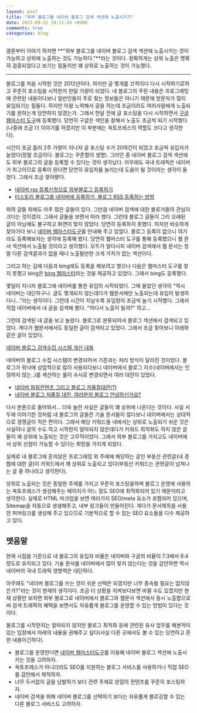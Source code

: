 ```yaml
---
layout: post
title: "외부 블로그를 네이버 블로그 검색 섹션에 노출시키기"
date: 2015-09-22 19:11:24 +0900
comments: true
categories: blog
---
```


결론부터 이야기 하자면 **"외부 블로그를 네이버 블로그 검색 섹션에 노출시키는 것이 가능하고 상위에 노출하는 것도 가능하다."**라는 것이다. 정확하게는 상위 노출은 명확히 검증되었다고 보기는 힘들지만 꽤 상위로 노출하는 것이 가능했다.

---

블로그를 처음 시작한 것은 2012년이다. 하지만 글 몇개를 끄적이다 다시 시작하기로하고 꾸준히 포스팅을 시작한지 한달 가량이 되었다. 내 블로그의 주된 내용은 프로그래밍에 관련된 내용이다보니 일반인들이 주로 찾는 정보들은 아니기 때문에 방문자가 많이 유입되기는 힘들다. 하지만 이왕 노력해서 글을 적는데 조금이라도 여러사람에게 노출되기를 원하는게 당연하지 않겠는가. 그래서 한달 전에 글 포스팅을 다시 시작하면서 [구글 웹마스터 도구](https://www.google.com/webmasters/)에 등록했다. 당연히 구글은 색인을 잘해서 노출도 조금씩 되기 시작했다(나중에 조금 더 이야기를 하겠지만 이 부분에는 옥토프레스의 역할도 크다고 생각한다).

시간이 조금 흘러 2주 가량이 지나자 글 포스팅 수가 20여건이 되었고 조금씩 유입자가 늘었다(정말 조금이다. 블로그는 꾸준함이 생명). 그러던 중 네이버 블로그 검색 섹션에도 외부 블로그의 글을 등록할 수 있다는 것이 생각났다. 아무래도 국내 트래픽은 네이버가 최고이므로 등록이 된다면 당연히 유입자를 늘리는데 도움이 될 것이라는 생각이 들었다. 그래서 조금 찾아봤다.

* [네이버 rss 등록신청으로 외부블로그 등록하기](http://reviewstory.tistory.com/433)
* [티스토리 블로그를 네이버에 등록하기, 블로그 RSS 등록하는 방법](http://auuu.tistory.com/15)

위의 글들 외에도 아주 많은 글들이 있다. 그만큼 네이버 검색에 대한 블로거들의 관심이 크다는 것이겠지. 그래서 글들을 보면서 따라 했다. 그런데 블로그 글들이 그리 오래된 글이 아님에도 불구하고 화면이 맞지 않았다. 당연히 등록하지 못했다. 하지만 비슷하게 찾아가다 보니 [네이버 웹마스터도구](http://webmastertool.naver.com/index.naver)를 안내해 주고 있었다. 블로그 등록이 없으니 여기라도 등록해보자는 생각에 등록해 봤다. 당연히 웹마스터 도구를 통해 등록했으니 웹 문서 섹션에서 노출될 것이라고 생각했다. 모두가 알다시피 네이버 검색에서 웹 문서는 정말 다른 검색결과가 없을 때나 노출될만한 크게 가치가 없는 섹션이다.

그리고 하는 김에 다음과 bing에도 등록을 해보려고 했으나 다음은 웹마스터 도구를 찾지 못했고 bing은 [bing 웹마스터](http://www.bing.com/toolbox/webmaster/)라는 것을 제공하고 있었다. 그래서 bing도 등록했다.

몇일이 지나자 블로그에 네이버를 통한 유입이 시작되었다. 그때 들었던 생각이 "역시 네이버는 대단하구나. 글도 몇개되지 않는데다가 웹문서에만 노출되는데 유입이 발생하다니..."라는 생각이다. 그런데 시간이 지날수록 유입량이 조금씩 늘기 시작했다. 그래서 직접 네이버에서 내 글을 검색해 봤다. "어디서 노출이 될까?" 하고...

그런데 검색된 내 글을 보고 놀랐다. 블로그로 분류되어서 블로그 섹션에서 검색되고 있었다. 게다가 웹문서에서도 동일한 글이 검색되고 있었다. 그래서 조금 찾아보니 아래와 같은 글이 있었다.

[네이버 블로그 검색수집 시스템 개선 내용](http://www.postview.co.kr/773)

네이버의 블로그 수집 시스템이 변경되어서 기존과는 처리 방식이 달라진 것이었다. 블로그가 워낙에 상업적으로 많이 사용되다보니 네이버에서 블로그 지수(네이버에서는 인정하지 않는..)를 계산하는 룰이 수시로 변경되면서 여러 대란이 있었다.

* [네이버 파워컨텐츠 그리고 블로그 저품질대란(?)](http://giantt.co.kr/7385)
* [네이버 블로그 저품질 대란, 여러분의 블로그 안녕하신가요?](http://www.eco2day.co.kr/news/articleView.html?idxno=2721)

다시 본론으로 돌아와서...
더욱 놀란 사실은 글들이 꽤 상위에 나온다는 것이다. 사실 서두에 이야기한 것처럼 내 블로그의 글들은 기술 문서들이 많다보니 네이버에서는 상대적으로 경쟁글이 적은 편이다. 그래서 해당 키워드들 내에서는 상위로 노출되기 쉬운 것은 사실이나 글의 수도 적고 시작한지 얼마되지 않은데다가 키워드 최적화도 하지 않은 글들이 꽤 상위에 노출되는 것은 고무적이었다. 그래서 외부 블로그를 가지고도 네이버에서 상위 선점이 가능할 수 있다는 희망을 가지게 되었다.

실제로 내 블로그에 흔치않은 프로그래밍 외 주제에 해당하는 글인 부동산 관련글(내 경험에 대한 글)이 키워드에서 꽤 상위로 노출되고 있다(부동산 키워드는 관련글이 넘쳐나는 글 중 하나라고 생각한다).

상위로 노출되는 것은 동일한 주제를 가지고 꾸준히 포스팅을하며 블로그 운영에 사용하는 옥토프레스가 생성해주는 페이지가 어느 정도 SEO에 최적화되어 있기 때문이라고 생각한다. 실제로 HTML 마크업을 보면 여러가지 SEO/meta 요소가 포함되어 있으며, Sitemap을 자동으로 생생해주고, 내부 링크들이 만들어진다. 게다가 문서제목을 사용한 퍼머링크를 생성해 주고 있으므로 기본적으로 할 수 있는 SEO 요소들을 다수 제공하고 있다.

## 맷음말

현재 시점을 기준으로 내 블로그의 유입자 비율은 네이버와 구글의 비율이 7:3에서 6:4 정도로 유지되고 있다. 기술 문서를 네이버에서 많이 찾지 않는다는 것을 감안하면 역시 네이버의 국내 트래픽 영향력은 대단하다.

아무래도 "네이버 블로그를 쓰는 것이 쉬운 선택은 되겠지만 너무 종속될 필요는 없지않은가?"라는 것이 현재의 생각이다. 조금 더 상황을 지켜보다보면 바뀔 수도 있겠지만 현재 상황만 보자면 외부 블로그로 네이버에서 블로그와 웹문서 섹션에서 동시 노출함으로써 검색 트래픽의 혜택을 보면서도 자유롭게 블로그를 운영할 수 있는 방법이 있다는 것이다.

블로그를 시작한지는 얼마되지 않지만 블로그 최적화 등에 관련된 유사 업무를 해본적이 있는 입장에서 아래의 내용을 권해주고 싶다(사실 다른 곳에서도 볼 수 있는 당연하고 흔한 내용이긴하다).

* 블로그를 운영한다면 [네이버 웹마스터도구](http://webmastertool.naver.com/index.naver)를 이용해 네이버 블로그 섹션에 노출시키는 것을 고려하자.
* 옥토프레스가 아니더라도 SEO를 지원하는 블로그 서비스를 사용하거나 직접 SEO를 감안해서 제작하자.
* 너무 두서없이 글을 남발하기 보다 관련 주제로 양질의 컨텐츠를 꾸준히 포스팅하자.
* 네이버 검색을 위해 네이버 블로그를 선택하기 보다는 자유롭게 블로깅할 수 있는 다른 블로그 서비스도 고려하자.